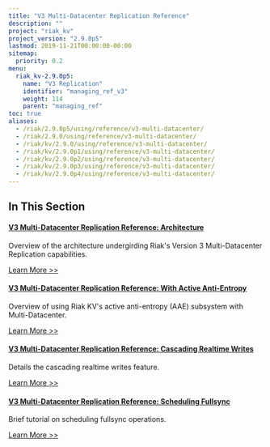 ```yaml
---
title: "V3 Multi-Datacenter Replication Reference"
description: ""
project: "riak_kv"
project_version: "2.9.0p5"
lastmod: 2019-11-21T00:00:00-00:00
sitemap:
  priority: 0.2
menu:
  riak_kv-2.9.0p5:
    name: "V3 Replication"
    identifier: "managing_ref_v3"
    weight: 114
    parent: "managing_ref"
toc: true
aliases:
  - /riak/2.9.0p5/using/reference/v3-multi-datacenter/
  - /riak/2.9.0/using/reference/v3-multi-datacenter/
  - /riak/kv/2.9.0/using/reference/v3-multi-datacenter/
  - /riak/kv/2.9.0p1/using/reference/v3-multi-datacenter/
  - /riak/kv/2.9.0p2/using/reference/v3-multi-datacenter/
  - /riak/kv/2.9.0p3/using/reference/v3-multi-datacenter/
  - /riak/kv/2.9.0p4/using/reference/v3-multi-datacenter/
---
```


[v3 mdc arch]: ./architecture
[v3 mdc aae]: ./aae
[v3 mdc cascade]: ./cascading-writes
[v3 mdc fullsync]: ./scheduling-fullsync

## In This Section

#### [V3 Multi-Datacenter Replication Reference: Architecture][v3 mdc arch]

Overview of the architecture undergirding Riak's Version 3 Multi-Datacenter Replication capabilities.

[Learn More >>][v3 mdc arch]

#### [V3 Multi-Datacenter Replication Reference: With Active Anti-Entropy][v3 mdc aae]

Overview of using Riak KV's active anti-entropy (AAE) subsystem with Multi-Datacenter.

[Learn More >>][v3 mdc aae]

#### [V3 Multi-Datacenter Replication Reference: Cascading Realtime Writes][v3 mdc cascade]

Details the cascading realtime writes feature.

[Learn More >>][v3 mdc cascade]

#### [V3 Multi-Datacenter Replication Reference: Scheduling Fullsync][v3 mdc fullsync]

Brief tutorial on scheduling fullsync operations.

[Learn More >>][v3 mdc fullsync]
